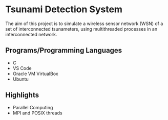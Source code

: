 # Tsunami Detection System
The aim of this project is to simulate a wireless sensor network (WSN) of a set of interconnected tsunameters, using multithreaded processes in an interconnected network.

## Programs/Programming Languages
- C
- VS Code
- Oracle VM VirtualBox
- Ubuntu

## Highlights
- Parallel Computing
- MPI and POSIX threads
